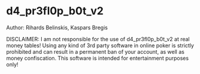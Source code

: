 # d4_pr3fl0p_b0t_v2
Author: Rihards Belinskis, Kaspars Bregis

DISCLAIMER: I am not responsible for the use of d4_pr3fl0p_b0t_v2 at real money tables! Using any kind of 3rd party software in online poker is strictly prohibited and can result in a permanent ban of your account, as well as money confiscation. This software is intended for entertainment purposes only!
